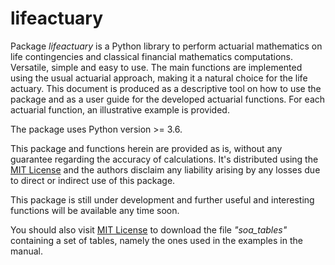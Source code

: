 # lifeactuary
Package *lifeactuary* is a Python library to perform actuarial mathematics on life contingencies and classical financial mathematics computations. Versatile, simple and easy to use. The main functions are implemented using the usual actuarial approach, making it a natural choice for the life actuary.
This document is produced as a descriptive tool on how to use the package and as a user guide for the developed actuarial functions. For each actuarial function, an illustrative example is provided. 
        
The package uses Python version >= 3.6.

This package and functions herein are provided as is, without any guarantee regarding the accuracy of calculations. It's distributed using the [MIT License](https://en.wikipedia.org/wiki/MIT_License) and the authors disclaim any liability arising by any losses due to direct or indirect use of this package.

    
This package is still under development and further useful and interesting functions will be available any time soon.

You should also visit [MIT License](https://en.wikipedia.org/wiki/MIT_License) to download the file *"soa_tables"* containing a set of tables, namely the ones used in the examples in the manual.